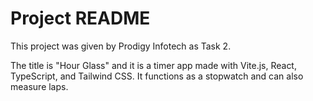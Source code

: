 # Project README

This project was given by Prodigy Infotech as Task 2.

The title is "Hour Glass" and it is a timer app made with Vite.js, React, TypeScript, and Tailwind CSS. It functions as a stopwatch and can also measure laps.
